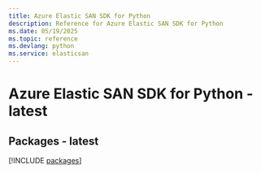 ```yaml
---
title: Azure Elastic SAN SDK for Python
description: Reference for Azure Elastic SAN SDK for Python
ms.date: 05/19/2025
ms.topic: reference
ms.devlang: python
ms.service: elasticsan
---
```

# Azure Elastic SAN SDK for Python - latest
## Packages - latest
[!INCLUDE [packages](elastic-san-index.md)]
